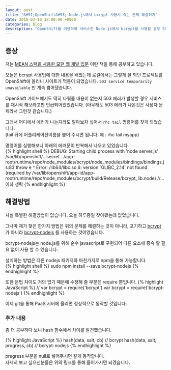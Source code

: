 ```yaml
---
layout: post
title: "&#91;OpenShift&#93; Node.js에서 bcrypt 사용시 죽는 문제 해결하기"
date: 2016-03-10 18:00:00 +0900
categories: blog
description: "OpenShift를 이용하여 서비스한 Node.js에서 bcrypt를 사용할 경우 503 에러로 죽는 문제를 해결하는 방법에 대해 알아보도록 하겠습니다"
---
```


## 증상

저는 [MEAN 스택을 사용한 모던 웹 개발 입문][book] 이란 책을 통해 공부하고 있습니다.  

오늘은 bcrypt 사용법에 대한 내용을 배웠는데
로컬에서는 그렇게 잘 되던 프로젝트를 OpenShift에 올리니 사이트가 먹통이 되었습니다.
`503 service temporarily unavailable` 만 계속 뿜어댔습니다.  

OpenShift 가이드에서도 딱히 다뤄줄 내용이 없는지 503 에러가 발생할 경우 서비스를 재시작 해보라고만 언급되어있었습니다.
(아무래도 503 에러가 나온것은 사용자 문제라서 그런것 같습니다.)

그래서 어디에서 에러가 나는지라도 알아보자 싶어서 `rhc tail` 명령어를 찾게 되었습니다.  
(tail 뒤에 어플리케이션이름을 붙어 주시면 됩니다. 예 : rhc tail myapp)

명령어를 실행해보니 아래의 에러문이 반복해서 나오고 있었습니다.  
{% highlight shell %}
DEBUG: Starting child process with 'node server.js'
/var/lib/openshift/...secret.../app-root/runtime/repo/node_modules/bcrypt/node_modules/bindings/bindings.js:83
throw e
^
Error: /lib64/libc.so.6: version `GLIBC_2.14' not found (required by /var/lib/openshift/app-id/app-root/runtime/repo/node_modules/bcrypt/build/Release/bcrypt_lib.node)
//... 이하 생략
{% endhighlight %}  

## 해결방법

사실 특별한 해결방법이 없습니다. 오늘 하루종일 찾아봤는데 없었습니다.  

그나마 제가 찾은 한가지 방법은 위의 문제를 해결하는 것이 아니라, 포기하고 [bcrypt][bcrypt] 가 아니라 [bcrypt-nodejs][bcrypt-nodejs] 를 사용하는 것이였습니다.

bcrypt-nodejs는 node.js를 위해 순수 javascript로 구현되어 다른 요소에 종속 할 필요 없이 사용 할 수 있습니다.

설치하는 방법은 다른 nodejs 패키지와 마찬가지로 npm을 통해 가능합니다.  
{% highlight shell %}
sudo npm install --save bcrypt-nodejs
{% endhighlight %}

또한 문법 차이도 거의 없기 때문에 수정해 줄 부분은 require 뿐입니다.
{% highlight JavaScript %}
// var bcrypt = require('bcrypt')
var bcrypt = require('bcrypt-nodejs')
{% endhighlight %}

이제 git을 통해 PaaS 서버에 올리면 정상적으로 동작할 것입니다.

### 추가 내용

좀 더 공부하다 보니 hash 함수에서 차이를 발견했습니다.  

{% highlight JavaScript %}
hash(data, salt, cb) // bcrypt
hash(data, salt, progress, cb) // bcrypt-nodejs
{% endhighlight %}

pregress 부분을 null로 넣어주시면 같게 동작합니다.  
자세히 보고 싶으신분들은 위의 링크를 통해 들어가시면 되겠습니다.


[bcrypt]: https://www.npmjs.com/package/bcrypt
[bcrypt-nodejs]: https://www.npmjs.com/package/bcrypt-nodejs
[book]: http://book.naver.com/bookdb/book_detail.nhn?bid=8779083
